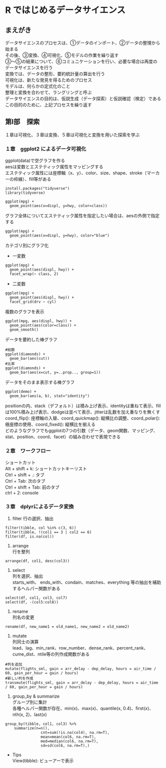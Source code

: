 # R ではじめるデータサイエンス

## まえがき  
データサイエンスのプロセスは、①データのインポート、②データの整理から始まる  
その後、③変換、④可視化、⑤モデルの作業を繰り返す  
③～⑤の結果について、⑥コミュニケーションを行い、必要な場合は再度のデータサイエンスを行う  
変換では、データの整形、要約統計量の算出を行う  
可視化は、新たな発見を得るためのプロセス  
モデルは、何らかの定式化のこと  
整理と変換を合わせて、ラングリングと呼ぶ  
データサイエンスの目的は、仮説生成（データ探索）と仮説確認（検定）である  
この目的のために、上記プロセスを繰り返す  

## 第Ⅰ部　探索  
１章は可視化、３章は変換、５章は可視化と変換を用いた探索を学ぶ  

### １章　ggplot2 によるデータ可視化  
ggplot(data)で空グラフを作る  
aesは変数とエステティック属性をマッピングする  
エステティック属性には座標軸（x、y）、color、size、shape、stroke（マーカーの枠線）、fill等がある  
~~~
install.packages("tidyverse")
library(tidyverse)

ggplot(mpg) +
  geom_point(aes(x=displ, y=hwy, color=class))
~~~
グラフ全体についてエステティック属性を指定したい場合は、aesの外側で指定する  
~~~
ggplot(mpg) +
  geom_point(aes(x=displ, y=hwy), color="blue")
~~~
カテゴリ別にグラフ化  
* 一変数  
~~~
ggplot(mpg) +
  geom_point(aes(displ, hwy)) +
  facet_wrap(~ class, 2)
~~~
* 二変数  
~~~
ggplot(mpg) +
  geom_point(aes(displ, hwy)) +
  facet_grid(drv ~ cyl)
~~~
複数のグラフを表示  
~~~
ggplot(mpg, aes(displ, hwy)) +
  geom_point(aes(color=class)) +
  geom_smooth()
~~~
データを要約した棒グラフ  
~~~
#総数
ggplot(diamonds) +
  geom_bar(aes(cut))
#比率
ggplot(diamonds) +
  geom_bar(aes(x=cut, y=..prop.., group=1))
~~~
データをそのまま表示する棒グラフ  
~~~
ggplot(demo) +
  geom_bar(aes(a, b), stat="identity")
~~~
positionの内、stack（デフォルト）は積み上げ表示、identityは重ねて表示、fillは100%積み上げ表示、dodgeは並べて表示、jitterは乱数を加え重なりを無くす  
coord_flip(): 座標軸の入替、coord_quickmap(): 縦横比の調整、coord_polar(): 極座標の使用、coord_fixed(): 縦横比を揃える  
どのようなグラフでもggplotの7つの引数（データ、geom関数、マッピング、stat、position、coord、facet）の組み合わせで表現できる  


### ２章　ワークフロー  
ショートカット  
Alt + shift + k: ショートカットキーリスト  
Ctrl + shift + .: タブ  
Ctrl + Tab: 次のタブ  
Ctrl + shift + Tab: 前のタブ  
ctrl + 2: console  


### ３章　dplyrによるデータ変換  
1. filter
行の選択、抽出  
~~~
filter(tibble, col %in% c(3, 6))
filter(tibble, !(col1 == 3 | col2 == 6)
filter(df, is.na(col))
~~~

1. arrange  
行を整列  
~~~
arrange(df, col1, desc(col3))
~~~

1. select  
列を選択、抽出  
starts_with、 ends_with、condain、matches、everything 等の抽出を補助するヘルパー関数がある  
~~~
select(df, col1, col3, col7)
select(df, -(col5:col8))
~~~

1. rename  
列名の変更  
~~~
rename(df, new_name1 = old_name1, new_name2 = old_name2)
~~~

1. mutate  
列同士の演算  
lead、lag、min_rank、row_number、dense_rank、percent_rank、cume_dist、ntile等の列作成関数がある  
~~~
#列を追加
mutate(flights_sml, gain = arr_delay - dep_delay, hours = air_time / 60, gain_per_hour = gain / hours)
#新しい列を作成
transmute(flights_sml, gain = arr_delay - dep_delay, hours = air_time / 60, gain_per_hour = gain / hours)
~~~

1. group_by & summarize  
グループ別に集計  
各種ヘルパー関数が存在、min(x)、max(x)、quantile(x, 0.4)、first(x)、nth(x, 2)、last(x)  
~~~
group_by(tibble, col1, col3) %>%
    summarize(n=n(),
                cnt=sum(!is.na(col4), na.rm=T),
                mean=mean(col6, na.rm=T),
                med=median(col6, na.rm=T),
                sd=sd(col6, na.rm=T),)
~~~

* Tips  
View(tibble): ビューアーで表示  



